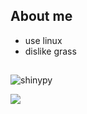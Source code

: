 

## About me
- use linux
- dislike grass

##
<p align="left"> <img src="https://komarev.com/ghpvc/?username=shinypy&label=Profile%20views&color=0e75b6&style=flat" alt="shinypy" /> </p>

<img src="https://discord.c99.nl/widget/theme-2/656757505426325527.png"/>



